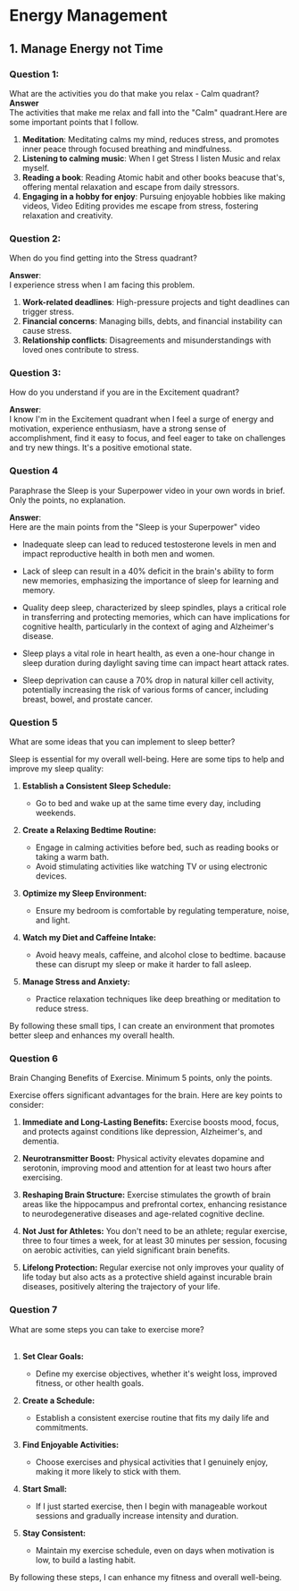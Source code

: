 # Energy Management

## 1. Manage Energy not Time

### Question 1:
What are the activities you do that make you relax - Calm quadrant?<br>
**Answer** <br>
The activities that make me relax and fall into the "Calm" quadrant.Here are some important points that I follow.
1. **Meditation**: Meditating calms my mind, reduces stress, and promotes inner peace through focused breathing and mindfulness.<br>
2. **Listening to calming music**: When I get Stress I listen Music and relax myself.<br>
3. **Reading a book**: Reading Atomic habit and other books beacuse that's, offering mental relaxation and escape from daily stressors.
4. **Engaging in a hobby for enjoy**: Pursuing enjoyable hobbies like making videos, Video Editing provides me escape from stress, fostering relaxation and creativity.

### Question 2:
When do you find getting into the Stress quadrant?<br>


**Answer**:<br>
I experience stress when I am facing this problem.<br>
1. **Work-related deadlines**: High-pressure projects and tight deadlines can trigger stress.
2. **Financial concerns**: Managing bills, debts, and financial instability can cause stress.
3. **Relationship conflicts**: Disagreements and misunderstandings with loved ones contribute to stress.

### Question 3:
How do you understand if you are in the Excitement quadrant?<br>

**Answer**:<br>
I know I'm in the Excitement quadrant when I feel a surge of energy and motivation, experience enthusiasm, have a strong sense of accomplishment, find it easy to focus, and feel eager to take on challenges and try new things. It's a positive emotional state.

### Question 4
Paraphrase the Sleep is your Superpower video in your own words in brief. Only the points, no explanation.

**Answer**:<br>
Here are the main points from the "Sleep is your Superpower" video

- Inadequate sleep can lead to reduced testosterone levels in men and impact reproductive health in both men and women.

- Lack of sleep can result in a 40% deficit in the brain's ability to form new memories, emphasizing the importance of sleep for learning and memory.

- Quality deep sleep, characterized by sleep spindles, plays a critical role in transferring and protecting memories, which can have implications for cognitive health, particularly in the context of aging and Alzheimer's disease.

- Sleep plays a vital role in heart health, as even a one-hour change in sleep duration during daylight saving time can impact heart attack rates.

- Sleep deprivation can cause a 70% drop in natural killer cell activity, potentially increasing the risk of various forms of cancer, including breast, bowel, and prostate cancer.


### Question 5
What are some ideas that you can implement to sleep better?

Sleep is essential for my overall well-being. Here are some tips to help and improve my sleep quality:

1. **Establish a Consistent Sleep Schedule:**<br>
   - Go to bed and wake up at the same time every day, including weekends.
2. **Create a Relaxing Bedtime Routine:**
   - Engage in calming activities before bed, such as reading books or taking a warm bath.
   - Avoid stimulating activities like watching TV or using electronic devices.

3. **Optimize my Sleep Environment:**
   - Ensure my bedroom is comfortable by regulating temperature, noise, and light.

4. **Watch my Diet and Caffeine Intake:**
   - Avoid heavy meals, caffeine, and alcohol close to bedtime. bacause these can disrupt my sleep or make it harder to fall asleep.

5. **Manage Stress and Anxiety:**
   - Practice relaxation techniques like deep breathing or meditation to reduce stress.

By following these small tips, I can create an environment that promotes better sleep and enhances my overall health.

### Question 6
Brain Changing Benefits of Exercise. Minimum 5 points, only the points.<br>

Exercise offers significant advantages for the brain. Here are key points to consider:<br>

1. **Immediate and Long-Lasting Benefits:** Exercise boosts mood, focus, and protects against conditions like depression, Alzheimer's, and dementia.

2. **Neurotransmitter Boost:** Physical activity elevates dopamine and serotonin, improving mood and attention for at least two hours after exercising.

3. **Reshaping Brain Structure:** Exercise stimulates the growth of brain areas like the hippocampus and prefrontal cortex, enhancing resistance to neurodegenerative diseases and age-related cognitive decline.

4. **Not Just for Athletes:** You don't need to be an athlete; regular exercise, three to four times a week, for at least 30 minutes per session, focusing on aerobic activities, can yield significant brain benefits.

5. **Lifelong Protection:** Regular exercise not only improves your quality of life today but also acts as a protective shield against incurable brain diseases, positively altering the trajectory of your life.

### Question 7
What are some steps you can take to exercise more?<br><br>

1. **Set Clear Goals:**
   - Define my exercise objectives, whether it's weight loss, improved fitness, or other health goals.

2. **Create a Schedule:**
   - Establish a consistent exercise routine that fits my daily life and commitments.

3. **Find Enjoyable Activities:**
   - Choose exercises and physical activities that I genuinely enjoy, making it more likely to stick with them.

4. **Start Small:**
   - If I just started exercise, then I begin with manageable workout sessions and gradually increase intensity and duration.

5. **Stay Consistent:**
   - Maintain my exercise schedule, even on days when motivation is low, to build a lasting habit.

By following these steps, I can enhance my fitness and overall well-being.


